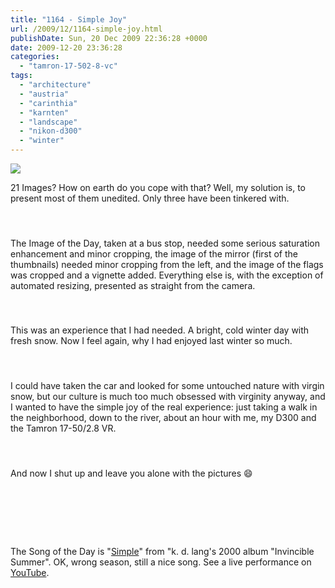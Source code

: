 ```yaml
---
title: "1164 - Simple Joy"
url: /2009/12/1164-simple-joy.html
publishDate: Sun, 20 Dec 2009 22:36:28 +0000
date: 2009-12-20 23:36:28
categories: 
  - "tamron-17-502-8-vc"
tags: 
  - "architecture"
  - "austria"
  - "carinthia"
  - "karnten"
  - "landscape"
  - "nikon-d300"
  - "winter"
---
```

<a target="_blank" href="https://d25zfm9zpd7gm5.cloudfront.net/1200x1200/2009/20091220_140614_ps.jpg"><img src="https://d25zfm9zpd7gm5.cloudfront.net/0600x0600/2009/20091220_140614_ps.jpg" /></a>

21 Images? How on earth do you cope with that? Well, my solution is, to present most of them unedited. Only three have been tinkered with.

<div class="container">
<div class="center"><a target="_blank" href="https://d25zfm9zpd7gm5.cloudfront.net/1200x1200/2009/20091220_135450_ps.jpg"><img style="margin: 10pt 10px 10pt 10px;" src="https://d25zfm9zpd7gm5.cloudfront.net/0150x0150/2009/20091220_135450_ps.jpg" alt="" border="0" /></a><a target="_blank" href="https://d25zfm9zpd7gm5.cloudfront.net/1200x1200/2009/20091220_135152.JPG"><img style="margin: 10pt 10px 10pt 10px;" src="https://d25zfm9zpd7gm5.cloudfront.net/0150x0150/2009/20091220_135152.JPG" alt="" border="0" /></a></div>
</div>

The Image of the Day, taken at a bus stop, needed some serious saturation enhancement and minor cropping, the image of the mirror (first of the thumbnails) needed minor cropping from the left, and the image of the flags was cropped and a vignette added. Everything else is, with the exception of automated resizing, presented as straight from the camera. 

<div class="container">
<div class="center"><a target="_blank" href="https://d25zfm9zpd7gm5.cloudfront.net/1200x1200/2009/20091220_135535.JPG"><img style="margin: 10pt 10px 10pt 10px;" src="https://d25zfm9zpd7gm5.cloudfront.net/0150x0150/2009/20091220_135535.JPG" alt="" border="0" /></a><a target="_blank" href="https://d25zfm9zpd7gm5.cloudfront.net/1200x1200/2009/20091220_140138_ps.jpg"><img style="margin: 10pt 10px 10pt 10px;" src="https://d25zfm9zpd7gm5.cloudfront.net/0150x0150/2009/20091220_140138_ps.jpg" alt="" border="0" /></a><a target="_blank" href="https://d25zfm9zpd7gm5.cloudfront.net/1200x1200/2009/20091220_140914.JPG"><img style="margin: 10pt 10px 10pt 10px;" src="https://d25zfm9zpd7gm5.cloudfront.net/0150x0150/2009/20091220_140914.JPG" alt="" border="0" /></a><a target="_blank" href="https://d25zfm9zpd7gm5.cloudfront.net/1200x1200/2009/20091220_141519.JPG"><img style="margin: 10pt 10px 10pt 10px;" src="https://d25zfm9zpd7gm5.cloudfront.net/0150x0150/2009/20091220_141519.JPG" alt="" border="0" /></a></div>
</div>

This was an experience that I had needed. A bright, cold winter day with fresh snow. Now I feel again, why I had enjoyed last winter so much.

<div class="container">
<div class="center"><a target="_blank" href="https://d25zfm9zpd7gm5.cloudfront.net/1200x1200/2009/20091220_141138.JPG"><img style="margin: 10pt 10px 10pt 10px;" src="https://d25zfm9zpd7gm5.cloudfront.net/0150x0150/2009/20091220_141138.JPG" alt="" border="0" /></a><a target="_blank" href="https://d25zfm9zpd7gm5.cloudfront.net/1200x1200/2009/20091220_141402.JPG"><img style="margin: 10pt 10px 10pt 10px;" src="https://d25zfm9zpd7gm5.cloudfront.net/0150x0150/2009/20091220_141402.JPG" alt="" border="0" /></a><a target="_blank" href="https://d25zfm9zpd7gm5.cloudfront.net/1200x1200/2009/20091220_141745.JPG"><img style="margin: 10pt 10px 10pt 10px;" src="https://d25zfm9zpd7gm5.cloudfront.net/0150x0150/2009/20091220_141745.JPG" alt="" border="0" /></a>
</div>
</div>

I could have taken the car and looked for some untouched nature with virgin snow, but our culture is much too much obsessed with virginity anyway, and I wanted to have the simple joy of the real experience: just taking a walk in the neighborhood, down to the river, about an hour with me, my D300 and the Tamron 17-50/2.8 VR.

<div class="container">
<div class="center"><a target="_blank" href="https://d25zfm9zpd7gm5.cloudfront.net/1200x1200/2009/20091220_142346.JPG"><img style="margin: 10pt 10px 10pt 10px;" src="https://d25zfm9zpd7gm5.cloudfront.net/0150x0150/2009/20091220_142346.JPG" alt="" border="0" /></a><a target="_blank" href="https://d25zfm9zpd7gm5.cloudfront.net/1200x1200/2009/20091220_142703.JPG"><img style="margin: 10pt 10px 10pt 10px;" src="https://d25zfm9zpd7gm5.cloudfront.net/0150x0150/2009/20091220_142703.JPG" alt="" border="0" /></a><a target="_blank" href="https://d25zfm9zpd7gm5.cloudfront.net/1200x1200/2009/20091220_143619.JPG"><img style="margin: 10pt 10px 10pt 10px;" src="https://d25zfm9zpd7gm5.cloudfront.net/0150x0150/2009/20091220_143619.JPG" alt="" border="0" /></a>
</div>
</div>

And now I shut up and leave you alone with the pictures 😄

<div class="container">
<div class="center"><a target="_blank" href="https://d25zfm9zpd7gm5.cloudfront.net/1200x1200/2009/20091220_143325.JPG"><img style="margin: 10pt 10px 10pt 10px;" src="https://d25zfm9zpd7gm5.cloudfront.net/0150x0150/2009/20091220_143325.JPG" alt="" border="0" /></a><a target="_blank" href="https://d25zfm9zpd7gm5.cloudfront.net/1200x1200/2009/20091220_143652.JPG"><img style="margin: 10pt 10px 10pt 10px;" src="https://d25zfm9zpd7gm5.cloudfront.net/0150x0150/2009/20091220_143652.JPG" alt="" border="0" /></a><a target="_blank" href="https://d25zfm9zpd7gm5.cloudfront.net/1200x1200/2009/20091220_144310.JPG"><img style="margin: 10pt 10px 10pt 10px;" src="https://d25zfm9zpd7gm5.cloudfront.net/0150x0150/2009/20091220_144310.JPG" alt="" border="0" /></a></div>
</div>

<div class="container">
<div class="center"><a target="_blank" href="https://d25zfm9zpd7gm5.cloudfront.net/1200x1200/2009/20091220_143505.JPG"><img style="margin: 10pt 10px 10pt 10px;" src="https://d25zfm9zpd7gm5.cloudfront.net/0150x0150/2009/20091220_143505.JPG" alt="" border="0" /></a><a target="_blank" href="https://d25zfm9zpd7gm5.cloudfront.net/1200x1200/2009/20091220_144938.JPG"><img style="margin: 10pt 10px 10pt 10px;" src="https://d25zfm9zpd7gm5.cloudfront.net/0150x0150/2009/20091220_144938.JPG" alt="" border="0" /></a>
</div>
</div>

<div class="container">
<div class="center"><a target="_blank" href="https://d25zfm9zpd7gm5.cloudfront.net/1200x1200/2009/20091220_144239.JPG"><img style="margin: 10pt 10px 10pt 10px;" src="https://d25zfm9zpd7gm5.cloudfront.net/0150x0150/2009/20091220_144239.JPG" alt="" border="0" /></a><a target="_blank" href="https://d25zfm9zpd7gm5.cloudfront.net/1200x1200/2009/20091220_144123.JPG"><img style="margin: 10pt 10px 10pt 10px;" src="https://d25zfm9zpd7gm5.cloudfront.net/0150x0150/2009/20091220_144123.JPG" alt="" border="0" /></a><a target="_blank" href="https://d25zfm9zpd7gm5.cloudfront.net/1200x1200/2009/20091220_145134.JPG"><img style="margin: 10pt 10px 10pt 10px;" src="https://d25zfm9zpd7gm5.cloudfront.net/0150x0150/2009/20091220_145134.JPG" alt="" border="0" /></a>
</div>
</div>

 The Song of the Day is "<a target="_blank" href="http://www.lyricsmode.com/lyrics/k/kd_lang/simple.html">Simple</a>" from "k. d. lang's 2000 album "Invincible Summer". OK, wrong season, still a nice song. See a live performance on <a target="_blank" href="http://www.youtube.com/watch?v=-EwS1IYM_Dc">YouTube</a>.
